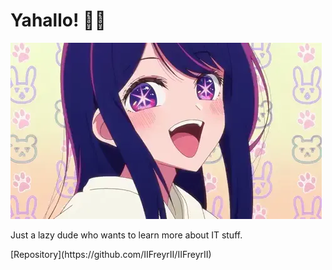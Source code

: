 # Yahallo! 👋🏼
<link rel="stylesheet" href="styles/styles.css">
<picture align="center">
 <img alt="Wave" src="assets/images/Ai.webp">
</picture>

<p>Just a lazy dude who wants to learn more about IT stuff. </p>
[Repository](https://github.com/IIFreyrII/IIFreyrII)

<!--
**IIFreyrII/IIFreyrII** is a ✨ _special_ ✨ repository because its `README.md` (this file) appears on your GitHub profile.

Here are some ideas to get you started:

- 🔭 I’m currently working on ...
- 🌱 I’m currently learning ...
- 👯 I’m looking to collaborate on ...
- 🤔 I’m looking for help with ...
- 💬 Ask me about ...
- 📫 How to reach me: ...
- 😄 Pronouns: ...
- ⚡ Fun fact: ...
-->
